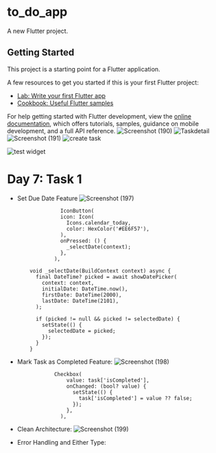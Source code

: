 # to_do_app

A new Flutter project.

## Getting Started

This project is a starting point for a Flutter application.

A few resources to get you started if this is your first Flutter project:

- [Lab: Write your first Flutter app](https://docs.flutter.dev/get-started/codelab)
- [Cookbook: Useful Flutter samples](https://docs.flutter.dev/cookbook)

For help getting started with Flutter development, view the
[online documentation](https://docs.flutter.dev/), which offers tutorials,
samples, guidance on mobile development, and a full API reference.
![Screenshot (190)](https://github.com/Abelabebe313/2023-project-phase-mobile-tasks/assets/88794322/2600eeae-457d-47f1-9d5e-ee6264eca733)
![Taskdetail](https://github.com/Abelabebe313/2023-project-phase-mobile-tasks/assets/88794322/91ab941b-39cf-4f3b-83df-379ce925b829)
![Screenshot (191)](https://github.com/Abelabebe313/2023-project-phase-mobile-tasks/assets/88794322/8abb4a7d-5c0e-4c16-b7da-e90763eee8f8)
![create task](https://github.com/Abelabebe313/2023-project-phase-mobile-tasks/assets/88794322/cf7b4e19-e6c6-4110-802b-fae37069cc98)

![test widget](https://github.com/Abelabebe313/2023-project-phase-mobile-tasks/assets/88794322/bfa1feb3-f4af-4ffb-a846-fc97b9cf1fd6)

# Day 7: Task 1
- Set Due Date Feature
  ![Screenshot (197)](https://github.com/Abelabebe313/2023-project-phase-mobile-tasks/assets/88794322/da10e965-b00a-43e5-9130-15ddca82f48c)

                    IconButton(
                    icon: Icon(
                      Icons.calendar_today,
                      color: HexColor('#EE6F57'),
                    ),
                    onPressed: () {
                      _selectDate(context);
                    },
                  ),
  
          void _selectDate(BuildContext context) async {
            final DateTime? picked = await showDatePicker(
              context: context,
              initialDate: DateTime.now(),
              firstDate: DateTime(2000),
              lastDate: DateTime(2101),
            );
        
            if (picked != null && picked != selectedDate) {
              setState(() {
                selectedDate = picked;
              });
            }
          }
- Mark Task as Completed Feature:
  ![Screenshot (198)](https://github.com/Abelabebe313/2023-project-phase-mobile-tasks/assets/88794322/894709b5-b36f-4f42-b482-9c9cbf698364)

                  Checkbox(
                      value: task['isCompleted'],
                      onChanged: (bool? value) {
                        setState(() {
                          task['isCompleted'] = value ?? false;
                        });
                      },
                    ),
  
- Clean Architecture:
  ![Screenshot (199)](https://github.com/Abelabebe313/2023-project-phase-mobile-tasks/assets/88794322/6d98a72f-ab17-49db-b399-861b293e06dd)
  
- Error Handling and Either Type:
  
